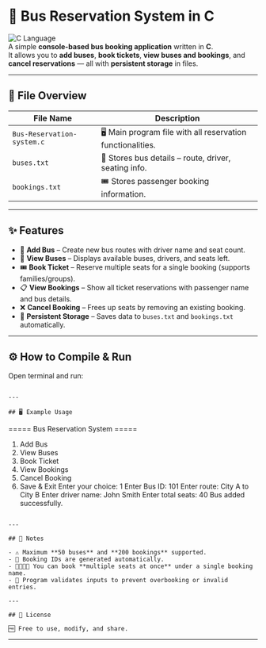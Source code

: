 # 🚌 Bus Reservation System in C  
![C Language](https://img.shields.io/badge/Language-C-blue)  
A simple **console-based bus booking application** written in **C**.  
It allows you to **add buses**, **book tickets**, **view buses and bookings**, and **cancel reservations** — all with **persistent storage** in files.

---

## 📂 File Overview  

| File Name                    | Description |
|------------------------------|-------------|
| `Bus-Reservation-system.c`   | 🖥 Main program file with all reservation functionalities. |
| `buses.txt`                  | 🚌 Stores bus details – route, driver, seating info. |
| `bookings.txt`               | 🎟 Stores passenger booking information. |

---

## ✨ Features  

- 🚌 **Add Bus** – Create new bus routes with driver name and seat count.  
- 👀 **View Buses** – Displays available buses, drivers, and seats left.  
- 🎟 **Book Ticket** – Reserve multiple seats for a single booking (supports families/groups).  
- 📋 **View Bookings** – Show all ticket reservations with passenger name and bus details.  
- ❌ **Cancel Booking** – Frees up seats by removing an existing booking.  
- 💾 **Persistent Storage** – Saves data to `buses.txt` and `bookings.txt` automatically.  

---

## ⚙️ How to Compile & Run  

Open terminal and run:  

```

---

## 🖥 Example Usage  

```
===== Bus Reservation System =====
1. Add Bus
2. View Buses
3. Book Ticket
4. View Bookings
5. Cancel Booking
6. Save & Exit
   Enter your choice: 1
   Enter Bus ID: 101
   Enter route: City A to City B
   Enter driver name: John Smith
   Enter total seats: 40
   Bus added successfully.
```

---

## 📌 Notes  

- ⚠️ Maximum **50 buses** and **200 bookings** supported.  
- 📝 Booking IDs are generated automatically.  
- 👨‍👩‍👧‍👦 You can book **multiple seats at once** under a single booking name.  
- 🚫 Program validates inputs to prevent overbooking or invalid entries.  

---

## 📜 License  

🆓 Free to use, modify, and share.
```

***